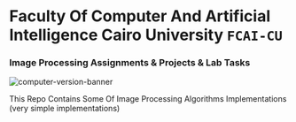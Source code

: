 # Faculty Of Computer And Artificial Intelligence Cairo University `FCAI-CU`
### Image Processing Assignments & Projects & Lab Tasks

![computer-version-banner](https://user-images.githubusercontent.com/62524855/141000703-c6901fe1-9e6e-4f36-a78a-71d44de65691.jpg)


This Repo Contains Some Of Image Processing Algorithms Implementations (very simple implementations)

<!-- 

### Assignments Team 

| [Mahmoud Mohamed](https://github.com/mmsaeed509) | [Jerry](https://github.com/mohamed-mahmoud377) | [Zeyad Swilam](https://github.com/kzeyad) |
|--------------------|:---------------------:|:------------|
| <img align="left" width="125" height="125" src="/Images/ozil.png" /> | <img align="left" width="125" height="125" src="/Images/jerry.png" /> | <img align="left" width="125" height="125" src="/Images/zeyad.png" /> |






### Project Team 

| [Mahmoud Mohamed](https://github.com/mmsaeed509) | [Abdallah Adham](https://github.com/0xSkorpioN) | [Hashem Khaled](https://github.com/hashemkhaledd) |
|--------------------|:---------------------:|:---------------|
| <img align="left" width="125" height="125" src="/Images/ozil.png" /> | <img align="left" width="125" height="125" src="/Images/skorpion.png" /> | <img align="left" width="125" height="125" src="/Images/H.png" /> |


 -->
